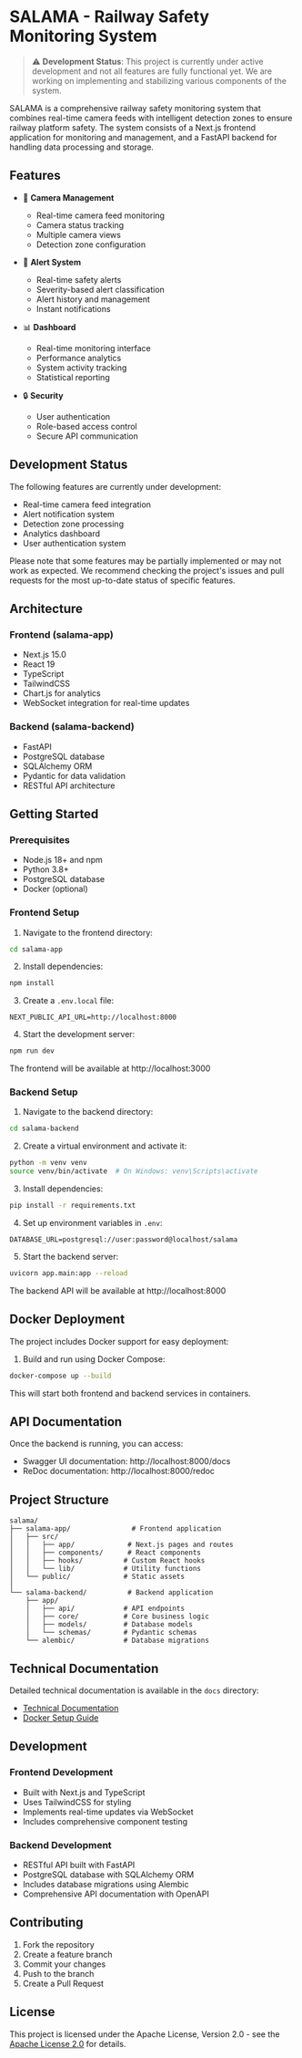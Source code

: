 # SALAMA - Railway Safety Monitoring System

> ⚠️ **Development Status**: This project is currently under active development and not all features are fully functional yet. We are working on implementing and stabilizing various components of the system.

SALAMA is a comprehensive railway safety monitoring system that combines real-time camera feeds with intelligent detection zones to ensure railway platform safety. The system consists of a Next.js frontend application for monitoring and management, and a FastAPI backend for handling data processing and storage.

## Features

- 🎥 **Camera Management**

  - Real-time camera feed monitoring
  - Camera status tracking
  - Multiple camera views
  - Detection zone configuration

- 🚨 **Alert System**

  - Real-time safety alerts
  - Severity-based alert classification
  - Alert history and management
  - Instant notifications

- 📊 **Dashboard**

  - Real-time monitoring interface
  - Performance analytics
  - System activity tracking
  - Statistical reporting

- 🔒 **Security**
  - User authentication
  - Role-based access control
  - Secure API communication

## Development Status

The following features are currently under development:

- Real-time camera feed integration
- Alert notification system
- Detection zone processing
- Analytics dashboard
- User authentication system

Please note that some features may be partially implemented or may not work as expected. We recommend checking the project's issues and pull requests for the most up-to-date status of specific features.

## Architecture

### Frontend (salama-app)

- Next.js 15.0
- React 19
- TypeScript
- TailwindCSS
- Chart.js for analytics
- WebSocket integration for real-time updates

### Backend (salama-backend)

- FastAPI
- PostgreSQL database
- SQLAlchemy ORM
- Pydantic for data validation
- RESTful API architecture

## Getting Started

### Prerequisites

- Node.js 18+ and npm
- Python 3.8+
- PostgreSQL database
- Docker (optional)

### Frontend Setup

1. Navigate to the frontend directory:

```bash
cd salama-app
```

2. Install dependencies:

```bash
npm install
```

3. Create a `.env.local` file:

```env
NEXT_PUBLIC_API_URL=http://localhost:8000
```

4. Start the development server:

```bash
npm run dev
```

The frontend will be available at http://localhost:3000

### Backend Setup

1. Navigate to the backend directory:

```bash
cd salama-backend
```

2. Create a virtual environment and activate it:

```bash
python -m venv venv
source venv/bin/activate  # On Windows: venv\Scripts\activate
```

3. Install dependencies:

```bash
pip install -r requirements.txt
```

4. Set up environment variables in `.env`:

```env
DATABASE_URL=postgresql://user:password@localhost/salama
```

5. Start the backend server:

```bash
uvicorn app.main:app --reload
```

The backend API will be available at http://localhost:8000

## Docker Deployment

The project includes Docker support for easy deployment:

1. Build and run using Docker Compose:

```bash
docker-compose up --build
```

This will start both frontend and backend services in containers.

## API Documentation

Once the backend is running, you can access:

- Swagger UI documentation: http://localhost:8000/docs
- ReDoc documentation: http://localhost:8000/redoc

## Project Structure

```
salama/
├── salama-app/               # Frontend application
│   ├── src/
│   │   ├── app/             # Next.js pages and routes
│   │   ├── components/      # React components
│   │   ├── hooks/          # Custom React hooks
│   │   └── lib/            # Utility functions
│   └── public/             # Static assets
│
└── salama-backend/          # Backend application
    ├── app/
    │   ├── api/            # API endpoints
    │   ├── core/           # Core business logic
    │   ├── models/         # Database models
    │   └── schemas/        # Pydantic schemas
    └── alembic/            # Database migrations
```

## Technical Documentation

Detailed technical documentation is available in the `docs` directory:

- [Technical Documentation](salama-app/docs/)
- [Docker Setup Guide](salama-app/README.Docker.md)

## Development

### Frontend Development

- Built with Next.js and TypeScript
- Uses TailwindCSS for styling
- Implements real-time updates via WebSocket
- Includes comprehensive component testing

### Backend Development

- RESTful API built with FastAPI
- PostgreSQL database with SQLAlchemy ORM
- Includes database migrations using Alembic
- Comprehensive API documentation with OpenAPI

## Contributing

1. Fork the repository
2. Create a feature branch
3. Commit your changes
4. Push to the branch
5. Create a Pull Request

## License

This project is licensed under the Apache License, Version 2.0 - see the [Apache License 2.0](https://www.apache.org/licenses/LICENSE-2.0) for details.
